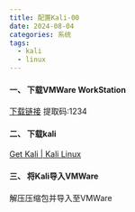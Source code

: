 ```yaml
---
title: 配置Kali-00
date: 2024-08-04
categories: 系统
tags:
  - kali
  - linux
---
```

#### 一、 下载VMWare WorkStation
[下载链接](https://www.123pan.com/s/fKdKjv-TkWj.html) 提取码:1234

#### 二、 下载kali
[Get Kali | Kali Linux](https://www.kali.org/get-kali/#kali-virtual-machines)

#### 三、 将Kali导入VMWare
解压压缩包并导入至VMWare